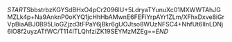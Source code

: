 $START$SbbstrbzKGYSdBHxO4pCr2096lU+5LdryaTYunuXc01MXWWTAhJGMZLk4p+Na9AnknP0oKYQ1jcHhHbAMwnE6FEFiYrpAYr1ZLm/XFhxDxve8iGrVpBiaABJ0B95LloGZjzd3tFPaY6jBkr6gUOJtso8WUzNFSC4+NhfUt6lInLDNj6lO8f2uyzATfWC/T114ITLQhfziZK19SEYMzMZEg==$END$